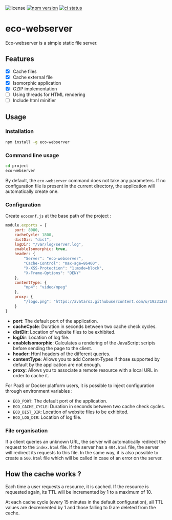 ![license](https://badgen.net/github/license/flavien-perier/eco-webserver)
[![npm version](https://badgen.net/npm/v/eco-webserver)](https://www.npmjs.com/package/eco-webserver)
[![ci status](https://badgen.net/github/checks/flavien-perier/eco-webserver)](https://github.com/flavien-perier/eco-webserver)

# eco-webserver

Eco-webserver is a simple static file server.

## Features

- [X] Cache files
- [X] Cache external file
- [X] Isomorphic application
- [X] GZIP implementation
- [ ] Using threads for HTML rendering
- [ ] Include html minifier

## Usage

### Installation

```sh
npm install -g eco-webserver
```

### Command line usage

```sh
cd project
eco-webserver
```

By default, the `eco-webserver` command does not take any parameters. If no configuration file is present in the current directory, the application will automatically create one.

### Configuration

Create `ecoconf.js` at the base path of the project :

```js
module.exports = {
    port: 8080,
    cacheCycle: 1800,
    distDir: "dist",
    logDir: "/var/log/server.log",
    enableIsomorphic: true,
    header: {
        "Server": "eco-webserver",
        "Cache-Control": "max-age=86400",
        "X-XSS-Protection": "1;mode=block",
        "X-Frame-Options": "DENY"
    },
    contentType: {
        "mp4": "video/mpeg"
    },
    proxy: {
        "/logo.png": "https://avatars3.githubusercontent.com/u/19231288?s=460&u=5c37f3bb39a8ba2a6e925f120e71b748b254e3d9&v=4"
    }
}
```

- **port**: The default port of the application.
- **cacheCycle**: Duration in seconds between two cache check cycles.
- **distDir**: Location of website files to be exhibited.
- **logDir**: Location of log file.
- **enableIsomorphic**: Calculates a rendering of the JavaScript scripts before sending the page to the client.
- **header**: Html headers of the different queries.
- **contentType**: Allows you to add Content-Types if those supported by default by the application are not enough.
- **proxy**: Allows you to associate a remote resource with a local URL in order to cache it.

For PaaS or Docker platform users, it is possible to inject configuration through environment variables :

- `ECO_PORT`: The default port of the application.
- `ECO_CACHE_CYCLE`: Duration in seconds between two cache check cycles.
- `ECO_DIST_DIR`: Location of website files to be exhibited.
- `ECO_LOG_DIR`: Location of log file.

### File organisation

If a client queries an unknown URL, the server will automatically redirect the request to the `index.html` file. If the server has a `404.html` file, the server will redirect its requests to this file. In the same way, it is also possible to create a `500.html` file which will be called in case of an error on the server.

## How the cache works ?

Each time a user requests a resource, it is cached. If the resource is requested again, its TTL will be incremented by 1 to a maximum of 10.

At each cache cycle (every 15 minutes in the default configuration), all TTL values are decremented by 1 and those falling to 0 are deleted from the cache.
